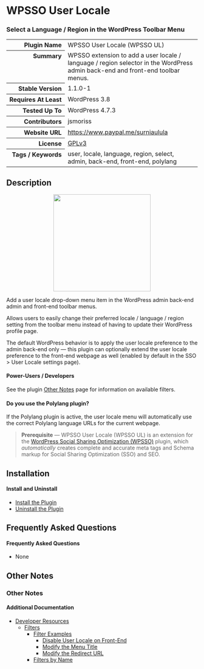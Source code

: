<h1>WPSSO User Locale</h1><h3>Select a Language / Region in the WordPress Toolbar Menu</h3>

<table>
<tr><th align="right" valign="top" nowrap>Plugin Name</th><td>WPSSO User Locale (WPSSO UL)</td></tr>
<tr><th align="right" valign="top" nowrap>Summary</th><td>WPSSO extension to add a user locale / language / region selector in the WordPress admin back-end and front-end toolbar menus.</td></tr>
<tr><th align="right" valign="top" nowrap>Stable Version</th><td>1.1.0-1</td></tr>
<tr><th align="right" valign="top" nowrap>Requires At Least</th><td>WordPress 3.8</td></tr>
<tr><th align="right" valign="top" nowrap>Tested Up To</th><td>WordPress 4.7.3</td></tr>
<tr><th align="right" valign="top" nowrap>Contributors</th><td>jsmoriss</td></tr>
<tr><th align="right" valign="top" nowrap>Website URL</th><td><a href="https://www.paypal.me/surniaulula">https://www.paypal.me/surniaulula</a></td></tr>
<tr><th align="right" valign="top" nowrap>License</th><td><a href="https://www.gnu.org/licenses/gpl.txt">GPLv3</a></td></tr>
<tr><th align="right" valign="top" nowrap>Tags / Keywords</th><td>user, locale, language, region, select, admin, back-end, front-end, polylang</td></tr>
</table>

<h2>Description</h2>

<p align="center"><img src="https://surniaulula.github.io/wpsso-user-locale/assets/icon-256x256.png" width="256" height="256" /></p><p>Add a user locale drop-down menu item in the WordPress admin back-end admin and front-end toolbar menus.</p>

<p>Allows users to easily change their preferred locale / language / region setting from the toolbar menu instead of having to update their WordPress profile page.</p>

<p>The default WordPress behavior is to apply the user locale preference to the admin back-end only &mdash; this plugin can optionally extend the user locale preference to the front-end webpage as well (enabled by default in the SSO &gt; User Locale settings page).</p>

<h4>Power-Users / Developers</h4>

<p>See the plugin <a href="https://wordpress.org/plugins/wpsso-user-locale/other_notes/">Other Notes</a> page for information on available filters.</p>

<h4>Do you use the Polylang plugin?</h4>

<p>If the Polylang plugin is active, the user locale menu will automatically use the correct Polylang language URLs for the current webpage.</p>

<blockquote>
<p><strong>Prerequisite</strong> &mdash; WPSSO User Locale (WPSSO UL) is an extension for the <a href="https://wordpress.org/plugins/wpsso/">WordPress Social Sharing Optimization (WPSSO)</a> plugin, which <em>automatically</em> creates complete and accurate meta tags and Schema markup for Social Sharing Optimization (SSO) and SEO.</p>
</blockquote>


<h2>Installation</h2>

<h4>Install and Uninstall</h4>

<ul>
<li><a href="https://wpsso.com/codex/plugins/wpsso-user-locale/installation/install-the-plugin/">Install the Plugin</a></li>
<li><a href="https://wpsso.com/codex/plugins/wpsso-user-locale/installation/uninstall-the-plugin/">Uninstall the Plugin</a></li>
</ul>


<h2>Frequently Asked Questions</h2>

<h4>Frequently Asked Questions</h4>

<ul>
<li>None</li>
</ul>


<h2>Other Notes</h2>

<h3>Other Notes</h3>
<h4>Additional Documentation</h4>

<ul>
<li><a href="https://wpsso.com/codex/plugins/wpsso-user-locale/notes/developer/">Developer Resources</a>

<ul>
<li><a href="https://wpsso.com/codex/plugins/wpsso-user-locale/notes/developer/filters/">Filters</a>

<ul>
<li><a href="https://wpsso.com/codex/plugins/wpsso-user-locale/notes/developer/filters/examples/">Filter Examples</a>

<ul>
<li><a href="https://wpsso.com/codex/plugins/wpsso-user-locale/notes/developer/filters/examples/disable-user-locale-on-front-end/">Disable User Locale on Front-End</a></li>
<li><a href="https://wpsso.com/codex/plugins/wpsso-user-locale/notes/developer/filters/examples/modify-the-menu-title/">Modify the Menu Title</a></li>
<li><a href="https://wpsso.com/codex/plugins/wpsso-user-locale/notes/developer/filters/examples/modify-the-redirect-url/">Modify the Redirect URL</a></li>
</ul></li>
<li><a href="https://wpsso.com/codex/plugins/wpsso-user-locale/notes/developer/filters/by-name/">Filters by Name</a></li>
</ul></li>
</ul></li>
</ul>

